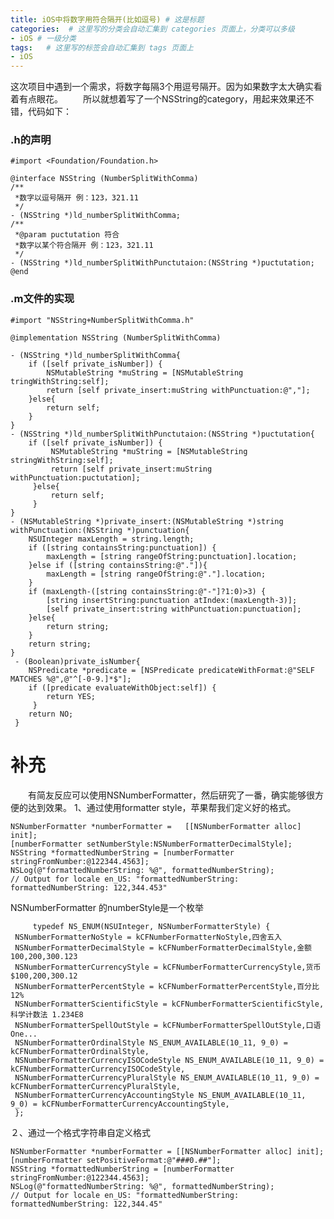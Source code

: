 ```yaml
---
title: iOS中将数字用符合隔开(比如逗号) # 这是标题
categories:  # 这里写的分类会自动汇集到 categories 页面上，分类可以多级
- iOS # 一级分类
tags:   # 这里写的标签会自动汇集到 tags 页面上
- iOS
---
```

这次项目中遇到一个需求，将数字每隔3个用逗号隔开。因为如果数字太大确实看着有点眼花。
　　所以就想着写了一个NSString的category，用起来效果还不错，代码如下：
### .h的声明
    #import <Foundation/Foundation.h>

    @interface NSString (NumberSplitWithComma)
    /**
     *数字以逗号隔开 例：123，321.11
     */
    - (NSString *)ld_numberSplitWithComma;
    /**
     *@param puctutation 符合
     *数字以某个符合隔开 例：123，321.11
     */
    - (NSString *)ld_numberSplitWithPunctutaion:(NSString *)puctutation;
    @end
### .m文件的实现
    #import "NSString+NumberSplitWithComma.h"

    @implementation NSString (NumberSplitWithComma)

    - (NSString *)ld_numberSplitWithComma{
        if ([self private_isNumber]) {
            NSMutableString *muString = [NSMutableString tringWithString:self];
            return [self private_insert:muString withPunctuation:@","];
        }else{
            return self;
        }
    }
    - (NSString *)ld_numberSplitWithPunctutaion:(NSString *)puctutation{
        if ([self private_isNumber]) {
             NSMutableString *muString = [NSMutableString stringWithString:self];
             return [self private_insert:muString withPunctuation:puctutation];
         }else{
             return self;
         }
    }
    - (NSMutableString *)private_insert:(NSMutableString *)string withPunctuation:(NSString *)punctuation{
        NSUInteger maxLength = string.length;
        if ([string containsString:punctuation]) {
            maxLength = [string rangeOfString:punctuation].location;
        }else if ([string containsString:@"."]){
            maxLength = [string rangeOfString:@"."].location;
        }
        if (maxLength-([string containsString:@"-"]?1:0)>3) {
            [string insertString:punctuation atIndex:(maxLength-3)];
            [self private_insert:string withPunctuation:punctuation];
        }else{
            return string;
        }
        return string;
    }
     - (Boolean)private_isNumber{
        NSPredicate *predicate = [NSPredicate predicateWithFormat:@"SELF MATCHES %@",@"^[-0-9.]*$"];
        if ([predicate evaluateWithObject:self]) {
            return YES;
         }
        return NO;
     }

# 补充
　　有简友反应可以使用NSNumberFormatter，然后研究了一番，确实能够很方便的达到效果。
1、通过使用formatter style，苹果帮我们定义好的格式。

    NSNumberFormatter *numberFormatter =   [[NSNumberFormatter alloc] init];
    [numberFormatter setNumberStyle:NSNumberFormatterDecimalStyle];
    NSString *formattedNumberString = [numberFormatter stringFromNumber:@122344.4563];
    NSLog(@"formattedNumberString: %@", formattedNumberString);
    // Output for locale en_US: "formattedNumberString: formattedNumberString: 122,344.453"
NSNumberFormatter 的numberStyle是一个枚举

         typedef NS_ENUM(NSUInteger, NSNumberFormatterStyle) {
     NSNumberFormatterNoStyle = kCFNumberFormatterNoStyle,四舍五入
     NSNumberFormatterDecimalStyle = kCFNumberFormatterDecimalStyle,金额 100,200,300.123
     NSNumberFormatterCurrencyStyle = kCFNumberFormatterCurrencyStyle,货币 $100,200,300.12
     NSNumberFormatterPercentStyle = kCFNumberFormatterPercentStyle,百分比 12%
     NSNumberFormatterScientificStyle = kCFNumberFormatterScientificStyle,科学计数法 1.234E8
     NSNumberFormatterSpellOutStyle = kCFNumberFormatterSpellOutStyle,口语 One...
     NSNumberFormatterOrdinalStyle NS_ENUM_AVAILABLE(10_11, 9_0) = kCFNumberFormatterOrdinalStyle,
     NSNumberFormatterCurrencyISOCodeStyle NS_ENUM_AVAILABLE(10_11, 9_0) = kCFNumberFormatterCurrencyISOCodeStyle,
     NSNumberFormatterCurrencyPluralStyle NS_ENUM_AVAILABLE(10_11, 9_0) = kCFNumberFormatterCurrencyPluralStyle,
     NSNumberFormatterCurrencyAccountingStyle NS_ENUM_AVAILABLE(10_11, 9_0) = kCFNumberFormatterCurrencyAccountingStyle,
     };
２、通过一个格式字符串自定义格式

    NSNumberFormatter *numberFormatter = [[NSNumberFormatter alloc] init];
    [numberFormatter setPositiveFormat:@"###0.##"];
    NSString *formattedNumberString = [numberFormatter stringFromNumber:@122344.4563];
    NSLog(@"formattedNumberString: %@", formattedNumberString);
    // Output for locale en_US: "formattedNumberString: formattedNumberString: 122,344.45"
